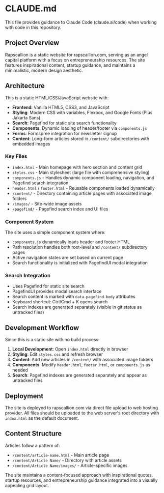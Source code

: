 # CLAUDE.md

This file provides guidance to Claude Code (claude.ai/code) when working with code in this repository.

## Project Overview

Rapscallion is a static website for rapscallion.com, serving as an angel capital platform with a focus on entrepreneurship resources. The site features inspirational content, startup guidance, and maintains a minimalistic, modern design aesthetic.

## Architecture

This is a static HTML/CSS/JavaScript website with:

- **Frontend**: Vanilla HTML5, CSS3, and JavaScript
- **Styling**: Modern CSS with variables, Flexbox, and Google Fonts (Plus Jakarta Sans)
- **Search**: Pagefind for static site search functionality
- **Components**: Dynamic loading of header/footer via `components.js`
- **Forms**: Formspree integration for newsletter signup
- **Content**: Long-form articles stored in `/content/` subdirectories with embedded images

### Key Files

- `index.html` - Main homepage with hero section and content grid
- `styles.css` - Main stylesheet (large file with comprehensive styling)
- `components.js` - Handles dynamic component loading, navigation, and Pagefind search integration
- `header.html` / `footer.html` - Reusable components loaded dynamically
- `/content/` - Directory containing article pages with associated image folders
- `/images/` - Site-wide image assets
- `/pagefind/` - Pagefind search index and UI files

### Component System

The site uses a simple component system where:
- `components.js` dynamically loads header and footer HTML
- Path resolution handles both root-level and `/content/` subdirectory pages
- Active navigation states are set based on current page
- Search functionality is initialized with PagefindUI modal integration

### Search Integration

- Uses Pagefind for static site search
- PagefindUI provides modal search interface
- Search content is marked with `data-pagefind-body` attributes
- Keyboard shortcut: Ctrl/Cmd + K opens search
- Search indexes are generated separately (visible in git status as untracked files)

## Development Workflow

Since this is a static site with no build process:

1. **Local Development**: Open `index.html` directly in browser
2. **Styling**: Edit `styles.css` and refresh browser
3. **Content**: Add new articles in `/content/` with associated image folders
4. **Components**: Modify `header.html`, `footer.html`, or `components.js` as needed
5. **Search**: Pagefind indexes are generated separately and appear as untracked files

## Deployment

The site is deployed to rapscallion.com via direct file upload to web hosting provider. All files should be uploaded to the web server's root directory with `index.html` as the default document.

## Content Structure

Articles follow a pattern of:
- `/content/article-name.html` - Main article page
- `/content/Article Name/` - Directory with article assets
- `/content/Article Name/images/` - Article-specific images

The site maintains a content-focused approach with inspirational quotes, startup resources, and entrepreneurship guidance integrated into a visually appealing grid layout.